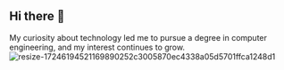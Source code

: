 ## Hi there 👋

My curiosity about technology led me to pursue a degree in computer engineering,
and my interest continues to grow.
![resize-17246194521169890252c3005870ec4338a05d5701ffca1248d1](https://github.com/user-attachments/assets/c62336ed-493b-4940-8b23-0aac8694ea03)




<!--
**Nurcanahmet/Nurcanahmet** is a ✨ _special_ ✨ repository because its `README.md` (this file) appears on your GitHub profile.

Here are some ideas to get you started:

- 🔭 I’m currently working on ...
- 🌱 I’m currently learning ...
- 👯 I’m looking to collaborate on ...
- 🤔 I’m looking for help with ...
- 💬 Ask me about ...
- 📫 How to reach me: ...
- 😄 Pronouns: ...
- ⚡ Fun fact: ...
-->

